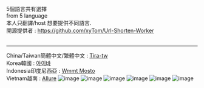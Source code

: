 5個語言共有選擇<br>
from 5 language<br>
本人只翻譯/host 想要提供不同語言.<br>
開源提供者 : https://github.com/xyTom/Url-Shorten-Worker<br><br>

-------------------------------------------------------------

China/Taiwan簡體中文/繁體中文 : [Tira-tw](https://github.com/tira-tw) <br>
Korea韓國 : [아이바](https://steamcommunity.com/id/yelnya/) <br>
Indonesia印度尼西亞 : [Wmmt Mosto](https://www.facebook.com/100075041294054/) <br>
Vietnam越南 : [Allure](https://steamcommunity.com/profiles/76561199512754707/)
![image](https://github.com/Tira-tw/cloudflare-host-url-language/assets/64715639/2d5192dc-a310-486e-8159-251a8ec0f38f)
![image](https://github.com/Tira-tw/cloudflare-host-url-language/assets/64715639/3e0b3f65-d892-4355-a5e9-e99c187a005c)
![image](https://github.com/Tira-tw/cloudflare-host-url-language/assets/64715639/0d3e2357-df55-4457-b533-cc8418ef3442)
![image](https://github.com/Tira-tw/cloudflare-host-url-language/assets/64715639/441a7936-f414-4b8e-94d3-dd546aed381f)
![image](https://github.com/Tira-tw/cloudflare-host-url-language/assets/64715639/7e4fdbe2-db82-4426-ab9a-5864e79cc41b)
![image](https://github.com/Tira-tw/cloudflare-host-url-language/assets/64715639/0f04eda6-6647-4d32-8784-049243c7bfbd)




